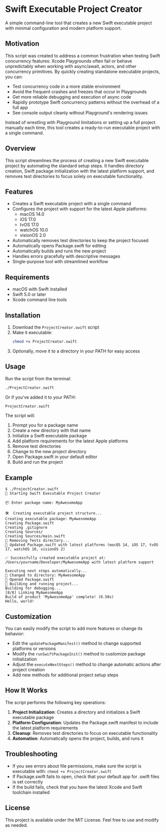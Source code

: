 # Swift Executable Project Creator

A simple command-line tool that creates a new Swift executable project with minimal configuration and modern platform support.

## Motivation

This script was created to address a common frustration when testing Swift concurrency features: Xcode Playgrounds often fail or behave unpredictably when working with async/await, actors, and other concurrency primitives. By quickly creating standalone executable projects, you can:

- Test concurrency code in a more stable environment
- Avoid the frequent crashes and freezes that occur in Playgrounds
- Get more reliable debugging and execution of async code
- Rapidly prototype Swift concurrency patterns without the overhead of a full app
- See console output cleanly without Playground's rendering issues

Instead of wrestling with Playground limitations or setting up a full project manually each time, this tool creates a ready-to-run executable project with a single command.

## Overview

This script streamlines the process of creating a new Swift executable project by automating the standard setup steps. It handles directory creation, Swift package initialization with the latest platform support, and removes test directories to focus solely on executable functionality.

## Features

- Creates a Swift executable project with a single command
- Configures the project with support for the latest Apple platforms:
  - macOS 14.0
  - iOS 17.0
  - tvOS 17.0
  - watchOS 10.0
  - visionOS 2.0
- Automatically removes test directories to keep the project focused
- Automatically opens Package.swift for editing
- Automatically builds and runs the new project
- Handles errors gracefully with descriptive messages
- Single-purpose tool with streamlined workflow

## Requirements

- macOS with Swift installed
- Swift 5.0 or later
- Xcode command line tools

## Installation

1. Download the `ProjectCreator.swift` script
2. Make it executable:
   ```bash
   chmod +x ProjectCreator.swift
   ```
3. Optionally, move it to a directory in your PATH for easy access

## Usage

Run the script from the terminal:

```bash
./ProjectCreator.swift
```

Or if you've added it to your PATH:

```bash
ProjectCreator.swift
```

The script will:
1. Prompt you for a package name
2. Create a new directory with that name
3. Initialize a Swift executable package
4. Add platform requirements for the latest Apple platforms
5. Remove test directories
6. Change to the new project directory
7. Open Package.swift in your default editor
8. Build and run the project

## Example

```
$ ./ProjectCreator.swift
🚀 Starting Swift Executable Project Creator

📦 Enter package name: MyAwesomeApp

🛠  Creating executable project structure...
Creating executable package: MyAwesomeApp
Creating Package.swift
Creating .gitignore
Creating Sources/
Creating Sources/main.swift
🧹 Removing Tests directory...
📄 Updated Package.swift with latest platforms (macOS 14, iOS 17, tvOS 17, watchOS 10, visionOS 2)

✅ Successfully created executable project at: /Users/yourname/Developer/MyAwesomeApp with latest platform support

Executing next steps automatically...
📂 Changed to directory: MyAwesomeApp
📄 Opened Package.swift
🚀 Building and running project...
Building for debugging...
[8/8] Linking MyAwesomeApp
Build of product 'MyAwesomeApp' complete! (0.50s)
Hello, world!
```

## Customization

You can easily modify the script to add more features or change its behavior:

- Edit the `updatePackageManifest()` method to change supported platforms or versions
- Modify the `runSwiftPackageInit()` method to customize package initialization
- Adjust the `executeNextSteps()` method to change automatic actions after project creation
- Add new methods for additional project setup steps

## How It Works

The script performs the following key operations:

1. **Project Initialization**: Creates a directory and initializes a Swift executable package
2. **Platform Configuration**: Updates the Package.swift manifest to include the latest platform requirements
3. **Cleanup**: Removes test directories to focus on executable functionality
4. **Automation**: Automatically opens the project, builds, and runs it

## Troubleshooting

- If you see errors about file permissions, make sure the script is executable with: `chmod +x ProjectCreator.swift`
- If Package.swift fails to open, check that your default app for .swift files is set correctly
- If the build fails, check that you have the latest Xcode and Swift toolchain installed

## License

This project is available under the MIT License. Feel free to use and modify as needed.